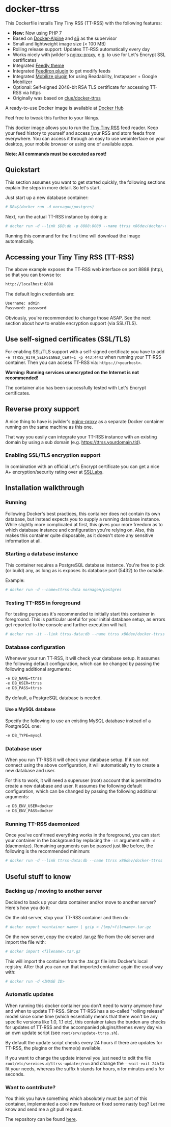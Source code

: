 ﻿# docker-ttrss

This Dockerfile installs Tiny Tiny RSS (TT-RSS) with the following features:

- **New:** Now using PHP 7
- Based on [Docker-Alpine](https://github.com/gliderlabs/docker-alpine) and [s6](http://skarnet.org/software/s6/) as the supervisor
- Small and lightweight image size (< 100 MB)
- Rolling release support: Updates TT-RSS automatically every day
- Works nicely with jwilder's [nginx-proxy](https://github.com/jwilder/nginx-proxy), e.g. to use for Let's Encrypt SSL certificates
- Integrated [Feedly theme](https://github.com/levito/tt-rss-feedly-theme)
- Integrated [FeedIron plugin](https://github.com/m42e/ttrss_plugin-feediron) to get modify feeds
- Integrated [Mobilize plugin](https://github.com/sepich/tt-rss-mobilize) for using Readability, Instapaper + Google Mobilizer
- Optional: Self-signed 2048-bit RSA TLS certificate for accessing TT-RSS via https
- Originally was based on [clue/docker-ttrss](https://github.com/clue/docker-ttrss)

A ready-to-use Docker image is available at [Docker Hub](https://hub.docker.com/r/x86dev/docker-ttrss/)

Feel free to tweak this further to your likings.

This docker image allows you to run the [Tiny Tiny RSS](http://www.tt-rss.org) feed reader.
Keep your feed history to yourself and access your RSS and atom feeds from everywhere.
You can access it through an easy to use webinterface on your desktop, your mobile browser
or using one of available apps.

**Note: All commands must be executed as root!**

## Quickstart

This section assumes you want to get started quickly, the following sections explain the
steps in more detail. So let's start.

Just start up a new database container:

```bash
# DB=$(docker run -d nornagon/postgres)
```

Next, run the actual TT-RSS instance by doing a:

```bash
# docker run -d --link $DB:db -p 8888:8080 --name ttrss x86dev/docker-ttrss
```

Running this command for the first time will download the image automatically.


## Accessing your Tiny Tiny RSS (TT-RSS)

The above example exposes the TT-RSS web interface on port 8888 (http), so that you can browse to:

```bash
http://localhost:8888
```

The default login credentials are:

```bash
Username: admin
Password: password
```

Obviously, you're recommended to change those ASAP.
See the next section about how to enable encryption support (via SSL/TLS).


## Use self-signed certificates (SSL/TLS)

For enabling SSL/TLS support with a self-signed certificate you have to add `-e TTRSS_WITH_SELFSIGNED_CERT=1 -p 443:4443`
when running your TT-RSS container. Then you can access TT-RSS via: `https://<yourhost>`.

**Warning: Running services unencrypted on the Internet is not recommended!**

The container also has been successfully tested with Let's Encrypt certificates.


## Reverse proxy support

A nice thing to have is jwilder's [nginx-proxy](https://github.com/jwilder/nginx-proxy) as a separate
Docker container running on the same machine as this one.

That way you easily can integrate your TT-RSS instance with an existing domain by using a sub domain
(e.g. https://ttrss.yourdomain.tld). 

### Enabling SSL/TLS encryption support 

In combination with an official Let's Encrypt certificate you
can get a nice A+ encryption/security rating over at [SSLLabs](https://www.ssllabs.com/ssltest/).


## Installation walkthrough

### Running

Following Docker's best practices, this container does not contain its own database,
but instead expects you to supply a running database instance.
While slightly more complicated at first, this gives your more freedom as to which
database instance and configuration you're relying on.
Also, this makes this container quite disposable, as it doesn't store any sensitive
information at all.


### Starting a database instance

This container requires a PostgreSQL database instance. You're free to pick (or build)
any, as long as is exposes its database port (5432) to the outside.

Example:

```bash
# docker run -d --name=ttrss-data nornagon/postgres
```

### Testing TT-RSS in foreground

For testing purposes it's recommended to initially start this container in foreground.
This is particular useful for your initial database setup, as errors get reported to
the console and further execution will halt.

```bash
# docker run -it --link ttrss-data:db --name ttrss x86dev/docker-ttrss
```

### Database configuration

Whenever your run TT-RSS, it will check your database setup. It assumes the following
default configuration, which can be changed by passing the following additional arguments:

```bash
-e DB_NAME=ttrss
-e DB_USER=ttrss
-e DB_PASS=ttrss
```

By default, a PostgreSQL database is needed.

#### Use a MySQL database

Specify the following to use an existing MySQL database instead of a PostgreSQL one:
```bash
-e DB_TYPE=mysql
```

### Database user

When you run TT-RSS it will check your database setup. If it can not connect using the above
configuration, it will automatically try to create a new database and user.

For this to work, it will need a superuser (root) account that is permitted to create a new database
and user. It assumes the following default configuration, which can be changed by passing the
following additional arguments:

```bash
-e DB_ENV_USER=docker
-e DB_ENV_PASS=docker
```

### Running TT-RSS daemonized

Once you've confirmed everything works in the foreground, you can start your container
in the background by replacing the `-it` argument with `-d` (daemonize).
Remaining arguments can be passed just like before, the following is the recommended
minimum:

```bash
# docker run -d --link ttrss-data:db --name ttrss x86dev/docker-ttrss
```
## Useful stuff to know

### Backing up / moving to another server

Decided to back up your data container and/or move to another server? Here's how
you do it:

On the old server, stop your TT-RSS container and then do:

```bash
# docker export <container name> | gzip > /tmp/<filename>.tar.gz
```

On the new server, copy the created .tar.gz file from the old server and
import the file with:

```bash
# docker import <filename>.tar.gz
```

This will import the container from the .tar.gz file into Docker's local registry.
After that you can run that imported container again the usual way with:

```bash
# docker run -d <IMAGE ID>
```

### Automatic updates

When running this docker container you don't need to worry anymore how and when to
update TT-RSS. Since TT-RSS has a so-called "rolling release" model since some time
(which essentially means that there won't be any specific versions like 1.0, 1.1 etc),
this container takes the burden any checks for updates of TT-RSS and the accompanied
plugins/themes every day via an own update script (see `root/srv/update-ttrss.sh`).

By default the update script checks every 24 hours if there are updates for TT-RSS,
the plugins or the theme(s) available. 

If you want to change the update interval you just need to edit the file 
`root/etc/services.d/ttrss-updater/run` and change the `--wait-exit 24h` to fit your needs, whereas
the suffix `h` stands for hours, `m` for minutes and `s` for seconds. 


### Want to contribute?

You think you have something which absolutely must be part of this container, implemented
a cool new feature or fixed some nasty bug? Let me know and send me a git pull request.

The repository can be found [here](https://github.com/x86dev/docker-ttrss).
